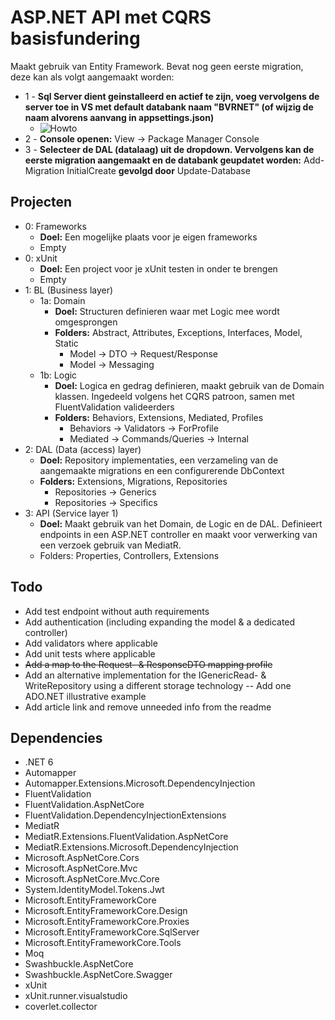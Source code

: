# ASP.NET API met CQRS basisfundering

Maakt gebruik van Entity Framework. Bevat nog geen eerste migration, deze kan als volgt aangemaakt worden:
- 1 - **Sql Server dient geinstalleerd en actief te zijn, voeg vervolgens de server toe in VS met default databank naam "BVRNET" (of wijzig de naam alvorens aanvang in appsettings.json)**
  - ![Howto](https://i.imgur.com/XJ879eS.png)
- 2 - **Console openen:** View → Package Manager Console
- 3 - **Selecteer de DAL (datalaag) uit de dropdown. Vervolgens kan de eerste migration aangemaakt en de databank geupdatet worden:** Add-Migration InitialCreate **gevolgd door** Update-Database

## Projecten
- 0: Frameworks
  - **Doel:** Een mogelijke plaats voor je eigen frameworks
  - Empty
- 0: xUnit
  - **Doel:** Een project voor je xUnit testen in onder te brengen
  - Empty
- 1: BL (Business layer)
  - 1a: Domain
    - **Doel:** Structuren definieren waar met Logic mee wordt omgesprongen
    - **Folders:** Abstract, Attributes, Exceptions, Interfaces, Model, Static
      - Model → DTO → Request/Response
      - Model → Messaging
  - 1b: Logic 
    - **Doel:** Logica en gedrag definieren, maakt gebruik van de Domain klassen. Ingedeeld volgens het CQRS patroon, samen met FluentValidation valideerders
    - **Folders:** Behaviors, Extensions, Mediated, Profiles
      - Behaviors → Validators → ForProfile
      - Mediated → Commands/Queries → Internal  
- 2: DAL (Data (access) layer) 
  - **Doel:** Repository implementaties, een verzameling van de aangemaakte migrations en een configurerende DbContext
  - **Folders:** Extensions, Migrations, Repositories
    - Repositories → Generics
    - Repositories → Specifics 
- 3: API (Service layer 1) 
  - **Doel:** Maakt gebruik van het Domain, de Logic en de DAL. Definieert endpoints in een ASP.NET controller en maakt voor verwerking van een verzoek gebruik van MediatR.
  - Folders: Properties, Controllers, Extensions 


## Todo
- Add test endpoint without auth requirements
- Add authentication (including expanding the model & a dedicated controller)
- Add validators where applicable
- Add unit tests where applicable
- ~~Add a map to the Request- & ResponseDTO mapping profile~~
- Add an alternative implementation for the IGenericRead- & WriteRepository using a different storage technology
-- Add one ADO.NET illustrative example
- Add article link and remove unneeded info from the readme

## Dependencies
- .NET 6
- Automapper
- Automapper.Extensions.Microsoft.DependencyInjection
- FluentValidation
- FluentValidation.AspNetCore
- FluentValidation.DependencyInjectionExtensions
- MediatR
- MediatR.Extensions.FluentValidation.AspNetCore
- MediatR.Extensions.Microsoft.DependencyInjection
- Microsoft.AspNetCore.Cors
- Microsoft.AspNetCore.Mvc
- Microsoft.AspNetCore.Mvc.Core
- System.IdentityModel.Tokens.Jwt
- Microsoft.EntityFrameworkCore
- Microsoft.EntityFrameworkCore.Design
- Microsoft.EntityFrameworkCore.Proxies
- Microsoft.EntityFrameworkCore.SqlServer
- Microsoft.EntityFrameworkCore.Tools
- Moq
- Swashbuckle.AspNetCore
- Swashbuckle.AspNetCore.Swagger
- xUnit
- xUnit.runner.visualstudio
- coverlet.collector

